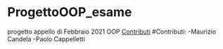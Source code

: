 # ProgettoOOP_esame
progetto appello di Febbraio 2021 OOP
[Contributi](#Contributi)
#Contributi:
-Maurizio Candela
-Paolo Cappelletti
